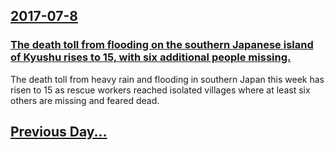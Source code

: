 ## [2017-07-8](/news/2017/07/8/index.md)

### [The death toll from flooding on the southern Japanese island of Kyushu rises to 15, with six additional people missing. ](/news/2017/07/8/the-death-toll-from-flooding-on-the-southern-japanese-island-of-kyushu-rises-to-15-with-six-additional-people-missing.md)
The death toll from heavy rain and flooding in southern Japan this week has risen to 15 as rescue workers reached isolated villages where at least six others are missing and feared dead.

## [Previous Day...](/news/2017/07/7/index.md)

